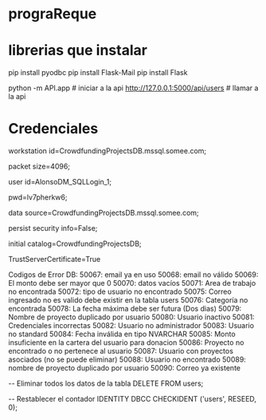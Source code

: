 # prograReque
# librerias que instalar
pip install pyodbc
pip install Flask-Mail
pip install Flask

python -m API.app # iniciar a la api
http://127.0.0.1:5000/api/users # llamar a la api
# Credenciales
workstation id=CrowdfundingProjectsDB.mssql.somee.com;

packet size=4096;

user id=AlonsoDM_SQLLogin_1;

pwd=lv7pherkw6;

data source=CrowdfundingProjectsDB.mssql.somee.com;

persist security info=False;

initial catalog=CrowdfundingProjectsDB;

TrustServerCertificate=True 



Codigos de Error DB:
    50067: email ya en uso
    50068: email no válido
    50069: El monto debe ser mayor que 0
    50070: datos vacíos
    50071: Area de trabajo no encontrada
    50072: tipo de usuario no encontrado
    50075: Correo ingresado no es valido debe existir en la tabla users
    50076: Categoría no encontrada
    50078: La fecha máxima debe ser futura (Dos dias) 
    50079: Nombre de proyecto duplicado por usuario
    50080: Usuario inactivo
    50081: Credenciales incorrectas
    50082: Usuario no administrador
    50083: Usuario no standard
    50084: Fecha inválida en tipo NVARCHAR
    50085: Monto insuficiente en la cartera del usuario para donacion
    50086: Proyecto no encontrado o no pertenece al usuario
    50087: Usuario con proyectos asociados (no se puede eliminar)
    50088: Usuario no encontrado
    50089: nombre de proyecto duplicado por usuario
    50090: Correo ya existente



-- Eliminar todos los datos de la tabla
DELETE FROM users;

-- Restablecer el contador IDENTITY
DBCC CHECKIDENT ('users', RESEED, 0);
